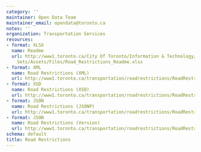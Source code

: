 ```yaml
---
category: ''
maintainer: Open Data Team
maintainer_email: opendata@toronto.ca
notes: ''
organization: Transportation Services
resources:
- format: XLSX
  name: Readme
  url: http://www1.toronto.ca/City Of Toronto/Information & Technology/Open Data/Data
    Sets/Assets/Files/Road_Restrictions_Readme.xlsx
- format: XML
  name: Road Restrictions (XML)
  url: http://www1.toronto.ca/transportation/roadrestrictions/RoadRestrictions.xml
- format: XSD
  name: Road Restrictions (XSD)
  url: http://www1.toronto.ca/transportation/roadrestrictions/RoadRestrictions.xsd
- format: JSON
  name: Road Restrictions (JSONP)
  url: http://www1.toronto.ca/transportation/roadrestrictions/RoadRestrictions.json
- format: JSON
  name: Road Restrictions (Version)
  url: http://www1.toronto.ca/transportation/roadrestrictions/RoadRestrictionsSN.json
schema: default
title: Road Restrictions
---
```

